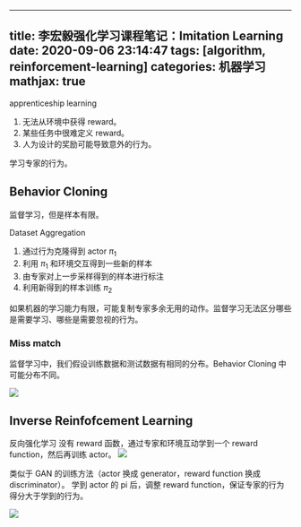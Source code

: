  ---
title: 李宏毅强化学习课程笔记：Imitation Learning
date: 2020-09-06 23:14:47
tags: [algorithm, reinforcement-learning]
categories: 机器学习
mathjax: true
---

apprenticeship learning

1. 无法从环境中获得 reward。
2. 某些任务中很难定义 reward。
3. 人为设计的奖励可能导致意外的行为。

学习专家的行为。

## Behavior Cloning

监督学习，但是样本有限。

Dataset Aggregation 

1. 通过行为克隆得到 actor $\pi_1$
2. 利用 $\pi_1$ 和环境交互得到一些新的样本
3. 由专家对上一步采样得到的样本进行标注
4. 利用新得到的样本训练 $\pi_2$

如果机器的学习能力有限，可能复制专家多余无用的动作。监督学习无法区分哪些是需要学习、哪些是需要忽视的行为。

### Miss match
监督学习中，我们假设训练数据和测试数据有相同的分布。Behavior Cloning 中可能分布不同。

![](https://media.xiang578.com/15733541795048.jpg)


## Inverse Reinfofcement Learning

反向强化学习
没有 reward 函数，通过专家和环境互动学到一个 reward function，然后再训练 actor。
![](https://media.xiang578.com/15733545279563.jpg)

类似于 GAN 的训练方法（actor 换成 generator，reward function 换成 discriminator）。
学到 actor 的 pi 后，调整 reward function，保证专家的行为得分大于学到的行为。

![](https://media.xiang578.com/15733546273431.jpg)





